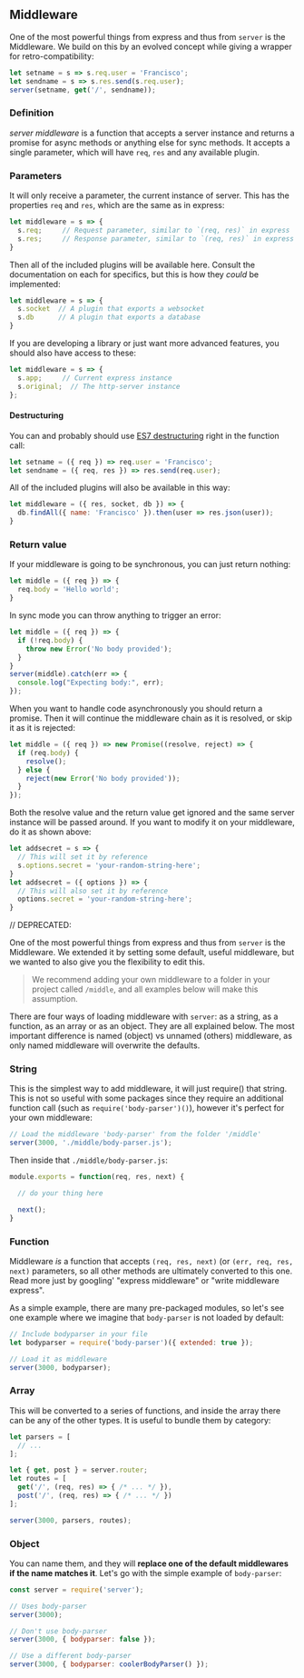 ## Middleware

One of the most powerful things from express and thus from `server` is the Middleware. We build on this by an evolved concept while giving a wrapper for retro-compatibility:

```js
let setname = s => s.req.user = 'Francisco';
let sendname = s => s.res.send(s.req.user);
server(setname, get('/', sendname));
```

### Definition

*server middleware* is a function that accepts a server instance and returns a promise for async methods or anything else for sync methods. It accepts a single parameter, which will have `req`, `res` and any available plugin.

### Parameters

It will only receive a parameter, the current instance of server. This has the properties `req` and `res`, which are the same as in express:

```js
let middleware = s => {
  s.req;     // Request parameter, similar to `(req, res)` in express
  s.res;     // Response parameter, similar to `(req, res)` in express
}
```

Then all of the included plugins will be available here. Consult the documentation on each for specifics, but this is how they *could* be implemented:

```js
let middleware = s => {
  s.socket  // A plugin that exports a websocket
  s.db      // A plugin that exports a database
}
```

If you are developing a library or just want more advanced features, you should also have access to these:

```js
let middleware = s => {
  s.app;     // Current express instance
  s.original;  // The http-server instance
};
```



#### Destructuring

You can and probably should use [ES7 destructuring](https://developer.mozilla.org/en-US/docs/Web/JavaScript/Reference/Operators/Destructuring_assignment) right in the function call:

```js
let setname = ({ req }) => req.user = 'Francisco';
let sendname = ({ req, res }) => res.send(req.user);
```

All of the included plugins will also be available in this way:

```js
let middleware = ({ res, socket, db }) => {
  db.findAll({ name: 'Francisco' }).then(user => res.json(user));
}
```


### Return value

If your middleware is going to be synchronous, you can just return nothing:

```js
let middle = ({ req }) => {
  req.body = 'Hello world';
}
```

In sync mode you can throw anything to trigger an error:

```js
let middle = ({ req }) => {
  if (!req.body) {
    throw new Error('No body provided');
  }
}
server(middle).catch(err => {
  console.log("Expecting body:", err);
});
```

When you want to handle code asynchronously you should return a promise. Then it will continue the middleware chain as it is resolved, or skip it as it is rejected:

```js
let middle = ({ req }) => new Promise((resolve, reject) => {
  if (req.body) {
    resolve();
  } else {
    reject(new Error('No body provided'));
  }
});
```

Both the resolve value and the return value get ignored and the same server instance will be passed around. If you want to modify it on your middleware, do it as shown above:

```js
let addsecret = s => {
  // This will set it by reference
  s.options.secret = 'your-random-string-here';
}
let addsecret = ({ options }) => {
  // This will also set it by reference
  options.secret = 'your-random-string-here';
}
```











// DEPRECATED:





One of the most powerful things from express and thus from `server` is the Middleware. We extended it by setting some default, useful middleware, but we wanted to also give you the flexibility to edit this.

> We recommend adding your own middleware to a folder in your project called `/middle`, and all examples below will make this assumption.

There are four ways of loading middleware with `server`: as a string, as a function, as an array or as an object. They are all explained below. The most important difference is named (object) vs unnamed (others) middleware, as only named middleware will overwrite the defaults.

### String

This is the simplest way to add middleware, it will just require() that string. This is not so useful with some packages since they require an additional function call (such as `require('body-parser')()`), however it's perfect for your own middleware:

```js
// Load the middleware 'body-parser' from the folder '/middle'
server(3000, './middle/body-parser.js');
```

Then inside that `./middle/body-parser.js`:

```js
module.exports = function(req, res, next) {

  // do your thing here

  next();
}
```

### Function

Middleware *is* a function that accepts `(req, res, next)` (or `(err, req, res, next)` parameters, so all other methods are ultimately converted to this one. Read more just by googling' "express middleware" or "write middleware express".

As a simple example, there are many pre-packaged modules, so let's see one example where we imagine that `body-parser` is not loaded by default:

```js
// Include bodyparser in your file
let bodyparser = require('body-parser')({ extended: true });

// Load it as middleware
server(3000, bodyparser);
```

### Array

This will be converted to a series of functions, and inside the array there can be any of the other types. It is useful to bundle them by category:

```js
let parsers = [
  // ...
];

let { get, post } = server.router;
let routes = [
  get('/', (req, res) => { /* ... */ }),
  post('/', (req, res) => { /* ... */ })
];

server(3000, parsers, routes);
```

### Object

You can name them, and they will **replace one of the default middlewares if the name matches it**. Let's go with the simple example of `body-parser`:

```js
const server = require('server');

// Uses body-parser
server(3000);

// Don't use body-parser
server(3000, { bodyparser: false });

// Use a different body-parser
server(3000, { bodyparser: coolerBodyParser() });
```

